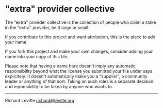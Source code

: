 <!--
SPDX-FileCopyrightText: 2024 "extra" provider collective

SPDX-License-Identifier: LGPL-3.0-or-later
-->

# "extra" provider collective

The "extra" provider collective is the collection of people who claim
a stake in the "extra" provider, be it large or small.

If you contribute to this project and want attribution, this is the
place to add your name.

If you fork this project and make your own changes, consider adding
your name into your copy of this file.

Please note that having a name here doesn't imply any automatic
responsibility beyond what the license you submitted your file under
says explicitely.  It doesn't automatically make you a "supplier", a
community leader or anything of that sort.  Taking on such roles is a
separate decision and reponsibility to be taken by anyone who wants to.

-----

Richard Levitte <richard@levitte.org>

